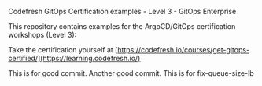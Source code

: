 Codefresh GitOps Certification examples - Level 3 - GitOps Enterprise

This repository contains examples for the ArgoCD/GitOps certification workshops (Level 3):

Take the certification yourself at [https://codefresh.io/courses/get-gitops-certified/](https://learning.codefresh.io/)

This is for good commit.
Another good commit.
This is for fix-queue-size-lb